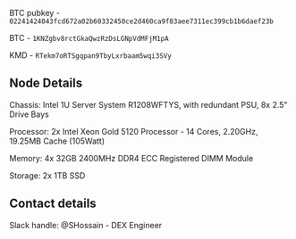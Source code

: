 BTC pubkey - `02241424043fcd672a02b60332450ce2d460ca9f83aee7311ec399cb1b6daef23b`

BTC - `1KNZgbv8rctGkaQwzRzDsLGNpVdMFjM1pA`

KMD - `RTekm7oRTSgqpan9TbyLxrbaam5wqi3SVy`

## Node Details
Chassis:	Intel 1U Server System R1208WFTYS, with redundant PSU, 8x 2.5" Drive Bays

Processor:	2x Intel Xeon Gold 5120 Processor - 14 Cores, 2.20GHz, 19.25MB Cache (105Watt)

Memory:	4x 32GB 2400MHz DDR4 ECC Registered DIMM Module

Storage: 2x 1TB SSD


## Contact details

Slack handle: @SHossain - DEX Engineer

